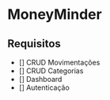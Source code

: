 # MoneyMinder

## Requisitos

- [] CRUD Movimentações
- [] CRUD Categorias
- [] Dashboard
- [] Autenticação